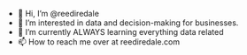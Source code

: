 - 👋 Hi, I’m @reediredale
- 👀 I’m interested in data and decision-making for businesses.
- 🌱 I’m currently ALWAYS learning everything data related
- 📫 How to reach me over at reediredale.com
